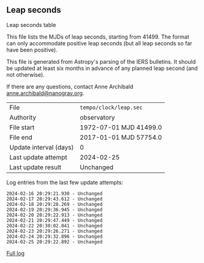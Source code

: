 
## Leap seconds

Leap seconds table

This file lists the MJDs of leap seconds, starting from 41499.
The format can only accommodate positive leap seconds (but all
leap seconds so far have been positive).

This file is generated from Astropy's parsing of the IERS
bulletins. It should be updated at least six months in advance
of any planned leap second (and not otherwise).

If there are any questions, contact Anne Archibald
<anne.archibald@nanograv.org>.

|     |     |
|:--- |:--- |
| File | `tempo/clock/leap.sec` |
| Authority | observatory |
| File start | 1972-07-01 MJD 41499.0 |
| File end | 2017-01-01 MJD 57754.0 |
| Update interval (days) | 0 |
| Last update attempt | 2024-02-25 |
| Last update result | Unchanged |

Log entries from the last few update attempts:
```
2024-02-16 20:29:21.930 - Unchanged
2024-02-17 20:29:43.612 - Unchanged
2024-02-18 20:29:28.269 - Unchanged
2024-02-19 20:29:36.945 - Unchanged
2024-02-20 20:29:22.913 - Unchanged
2024-02-21 20:29:47.449 - Unchanged
2024-02-22 20:30:02.041 - Unchanged
2024-02-23 20:29:26.271 - Unchanged
2024-02-24 20:29:32.896 - Unchanged
2024-02-25 20:29:22.892 - Unchanged
```
[Full log](https://raw.githubusercontent.com/ipta/pulsar-clock-corrections/main/log/tempo/clock/leap.sec.log)
